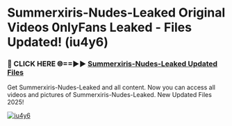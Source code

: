 # Summerxiris-Nudes-Leaked Original Videos 0nlyFans Leaked - Files Updated! (iu4y6)

<h3>🔴 CLICK HERE 🌐==►► <a href="https://tinyurl.com/52m3yx9h" rel="nofollow">Summerxiris-Nudes-Leaked Updated Files</a></h3>

Get Summerxiris-Nudes-Leaked and all content. Now you can access all videos and pictures of Summerxiris-Nudes-Leaked. New Updated Files 2025!

[![iu4y6](https://i.imgur.com/TnHtlc8.gif)](https://tinyurl.com/52m3yx9h)
